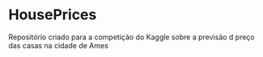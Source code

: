 # HousePrices
Repositório criado para a competição do Kaggle sobre a previsão d preço das casas na cidade de Ames
